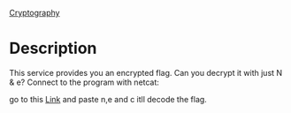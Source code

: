 [Cryptography](https://play.picoctf.org/practice/challenge/470)

# Description
This service provides you an encrypted flag. Can you decrypt it with just N & e? Connect to the program with netcat:

go to this [Link](https://www.dcode.fr/rsa-cipher) and paste n,e and c itll decode the flag.
